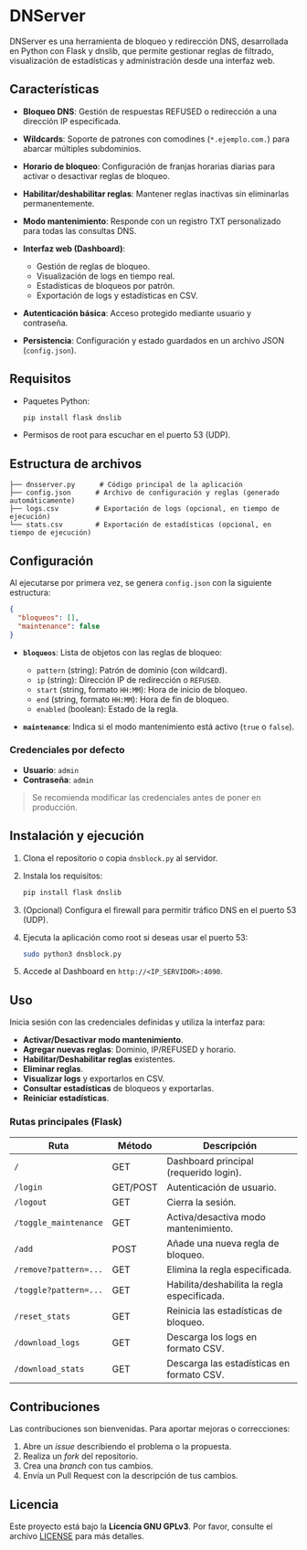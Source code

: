 # DNServer

DNServer es una herramienta de bloqueo y redirección DNS, desarrollada en Python con Flask y dnslib, que permite gestionar reglas de filtrado, visualización de estadísticas y administración desde una interfaz web.

## Características

* **Bloqueo DNS**: Gestión de respuestas REFUSED o redirección a una dirección IP especificada.
* **Wildcards**: Soporte de patrones con comodines (`*.ejemplo.com.`) para abarcar múltiples subdominios.
* **Horario de bloqueo**: Configuración de franjas horarias diarias para activar o desactivar reglas de bloqueo.
* **Habilitar/deshabilitar reglas**: Mantener reglas inactivas sin eliminarlas permanentemente.
* **Modo mantenimiento**: Responde con un registro TXT personalizado para todas las consultas DNS.
* **Interfaz web (Dashboard)**:

  * Gestión de reglas de bloqueo.
  * Visualización de logs en tiempo real.
  * Estadísticas de bloqueos por patrón.
  * Exportación de logs y estadísticas en CSV.
* **Autenticación básica**: Acceso protegido mediante usuario y contraseña.
* **Persistencia**: Configuración y estado guardados en un archivo JSON (`config.json`).

## Requisitos

* Paquetes Python:

  ```bash
  pip install flask dnslib
  ```
* Permisos de root para escuchar en el puerto 53 (UDP).

## Estructura de archivos

```text
├── dnsserver.py      # Código principal de la aplicación
├── config.json      # Archivo de configuración y reglas (generado automáticamente)
├── logs.csv         # Exportación de logs (opcional, en tiempo de ejecución)
└── stats.csv        # Exportación de estadísticas (opcional, en tiempo de ejecución)
```

## Configuración

Al ejecutarse por primera vez, se genera `config.json` con la siguiente estructura:

```json
{
  "bloqueos": [],
  "maintenance": false
}
```

* **`bloqueos`**: Lista de objetos con las reglas de bloqueo:

  * `pattern` (string): Patrón de dominio (con wildcard).
  * `ip` (string): Dirección IP de redirección o `REFUSED`.
  * `start` (string, formato `HH:MM`): Hora de inicio de bloqueo.
  * `end` (string, formato `HH:MM`): Hora de fin de bloqueo.
  * `enabled` (boolean): Estado de la regla.
* **`maintenance`**: Indica si el modo mantenimiento está activo (`true` o `false`).

### Credenciales por defecto

* **Usuario**: `admin`
* **Contraseña**: `admin`

> Se recomienda modificar las credenciales antes de poner en producción.

## Instalación y ejecución

1. Clona el repositorio o copia `dnsblock.py` al servidor.
2. Instala los requisitos:

   ```bash
   pip install flask dnslib
   ```
3. (Opcional) Configura el firewall para permitir tráfico DNS en el puerto 53 (UDP).
4. Ejecuta la aplicación como root si deseas usar el puerto 53:

   ```bash
   sudo python3 dnsblock.py
   ```
5. Accede al Dashboard en `http://<IP_SERVIDOR>:4090`.

## Uso

Inicia sesión con las credenciales definidas y utiliza la interfaz para:

* **Activar/Desactivar modo mantenimiento**.
* **Agregar nuevas reglas**: Dominio, IP/REFUSED y horario.
* **Habilitar/Deshabilitar reglas** existentes.
* **Eliminar reglas**.
* **Visualizar logs** y exportarlos en CSV.
* **Consultar estadísticas** de bloqueos y exportarlas.
* **Reiniciar estadísticas**.

### Rutas principales (Flask)

| Ruta                  | Método   | Descripción                                 |
| --------------------- | -------- | ------------------------------------------- |
| `/`                   | GET      | Dashboard principal (requerido login).      |
| `/login`              | GET/POST | Autenticación de usuario.                   |
| `/logout`             | GET      | Cierra la sesión.                           |
| `/toggle_maintenance` | GET      | Activa/desactiva modo mantenimiento.        |
| `/add`                | POST     | Añade una nueva regla de bloqueo.           |
| `/remove?pattern=...` | GET      | Elimina la regla especificada.              |
| `/toggle?pattern=...` | GET      | Habilita/deshabilita la regla especificada. |
| `/reset_stats`        | GET      | Reinicia las estadísticas de bloqueo.       |
| `/download_logs`      | GET      | Descarga los logs en formato CSV.           |
| `/download_stats`     | GET      | Descarga las estadísticas en formato CSV.   |

## Contribuciones

Las contribuciones son bienvenidas. Para aportar mejoras o correcciones:

1. Abre un *issue* describiendo el problema o la propuesta.
2. Realiza un *fork* del repositorio.
3. Crea una *branch* con tus cambios.
4. Envía un Pull Request con la descripción de tus cambios.

## Licencia

Este proyecto está bajo la **Licencia GNU GPLv3**. Por favor, consulte el archivo [LICENSE](LICENSE) para más detalles.
